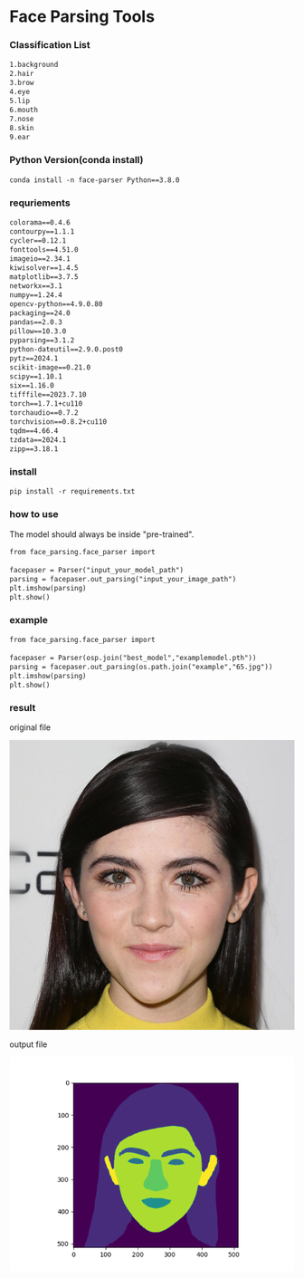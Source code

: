 # Face Parsing Tools
### Classification List
    1.background
    2.hair
    3.brow
    4.eye
    5.lip
    6.mouth
    7.nose
    8.skin
    9.ear

### Python Version(conda install)
```commandline
conda install -n face-parser Python==3.8.0
```

### requriements
```commandline
colorama==0.4.6
contourpy==1.1.1
cycler==0.12.1
fonttools==4.51.0
imageio==2.34.1
kiwisolver==1.4.5
matplotlib==3.7.5
networkx==3.1
numpy==1.24.4
opencv-python==4.9.0.80
packaging==24.0
pandas==2.0.3
pillow==10.3.0
pyparsing==3.1.2
python-dateutil==2.9.0.post0
pytz==2024.1
scikit-image==0.21.0
scipy==1.10.1
six==1.16.0
tifffile==2023.7.10
torch==1.7.1+cu110
torchaudio==0.7.2
torchvision==0.8.2+cu110
tqdm==4.66.4
tzdata==2024.1
zipp==3.18.1
```

### install
```commandline
pip install -r requirements.txt
```

### how to use
The model should always be inside "pre-trained".
```commandline
from face_parsing.face_parser import 

facepaser = Parser("input_your_model_path")
parsing = facepaser.out_parsing("input_your_image_path")
plt.imshow(parsing)
plt.show()
```

### example
```commandline
from face_parsing.face_parser import 

facepaser = Parser(osp.join("best_model","examplemodel.pth"))
parsing = facepaser.out_parsing(os.path.join("example","65.jpg"))
plt.imshow(parsing)
plt.show()
```
### result
original file

<img src="example/65.jpg" width = 512, height = 512 >

output file

<img src="example/Figure_1.png" width = 512>
